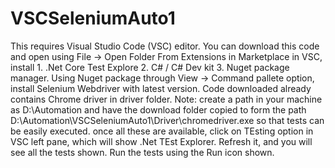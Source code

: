 # VSCSeleniumAuto1
This requires Visual Studio Code (VSC) editor. You can download this code and open using File -> Open Folder
From Extensions in Marketplace in VSC, install 1. .Net Core Test Explore 2. C# / C# Dev kit 3. Nuget package manager.
Using Nuget package through View -> Command pallete option, install Selenium Webdriver with latest version. 
Code downloaded already contains Chrome driver in driver folder. Note: create a path in your machine as 
D:\Automation and have the download folder copied to form the path D:\Automation\VSCSeleniumAuto1\Driver\chromedriver.exe 
so that tests can be easily executed.
once all these are available, click on TEsting option in VSC left pane, which will show .Net TEst Explorer. 
Refresh it, and you will see all the tests shown. Run the tests using the Run icon shown.
